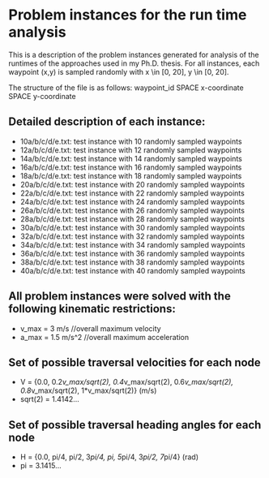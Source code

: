 # Problem instances for the run time analysis
This is a description of the problem instances generated for analysis of the runtimes of the approaches used in my Ph.D. thesis. For all instances, each waypoint (x,y) is sampled randomly with x \in [0, 20], y \in [0, 20].

The structure of the file is as follows: 
waypoint_id SPACE x-coordinate SPACE y-coordinate

## Detailed description of each instance:
- 10a/b/c/d/e.txt: test instance with 10 randomly sampled waypoints
- 12a/b/c/d/e.txt: test instance with 12 randomly sampled waypoints
- 14a/b/c/d/e.txt: test instance with 14 randomly sampled waypoints
- 16a/b/c/d/e.txt: test instance with 16 randomly sampled waypoints
- 18a/b/c/d/e.txt: test instance with 18 randomly sampled waypoints
- 20a/b/c/d/e.txt: test instance with 20 randomly sampled waypoints
- 22a/b/c/d/e.txt: test instance with 22 randomly sampled waypoints
- 24a/b/c/d/e.txt: test instance with 24 randomly sampled waypoints
- 26a/b/c/d/e.txt: test instance with 26 randomly sampled waypoints
- 28a/b/c/d/e.txt: test instance with 28 randomly sampled waypoints
- 30a/b/c/d/e.txt: test instance with 30 randomly sampled waypoints
- 32a/b/c/d/e.txt: test instance with 32 randomly sampled waypoints
- 34a/b/c/d/e.txt: test instance with 34 randomly sampled waypoints
- 36a/b/c/d/e.txt: test instance with 36 randomly sampled waypoints
- 38a/b/c/d/e.txt: test instance with 38 randomly sampled waypoints
- 40a/b/c/d/e.txt: test instance with 40 randomly sampled waypoints

## All problem instances were solved with the following kinematic restrictions:
- v_max = 3 m/s //overall maximum velocity
- a_max = 1.5 m/s^2 //overall maximum acceleration

## Set of possible traversal velocities for each node
- V = {0.0, 0.2*v_max/sqrt(2), 0.4*v_max/sqrt(2), 0.6*v_max/sqrt(2), 0.8*v_max/sqrt(2), 1*v_max/sqrt(2)}  (m/s)
- sqrt(2) = 1.4142...

## Set of possible traversal heading angles for each node
- H = {0.0, pi/4, pi/2, 3*pi/4, pi, 5*pi/4, 3*pi/2, 7*pi/4}  (rad)
- pi = 3.1415...

